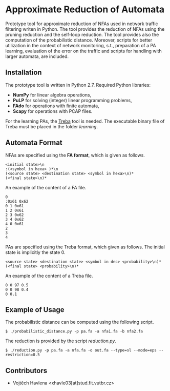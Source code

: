 # Approximate Reduction of Automata

Prototype tool for approximate reduction of NFAs used in network traffic
filtering writen in Python. The tool provides the reduction of NFAs using the pruning reduction
and the self-loop reduction. The tool provides also the computation of the
probabilistic distance. Moreover, scripts for better utilization in the context of network
monitoring, s.t., preparation of a PA learning, evaluation of the error on the
traffic and scripts for handling with larger automata, are included.

## Installation
The prototype tool is written in Python 2.7. Required Python libraries:
 - **NumPy** for linear algebra operations,
 - **PuLP** for solving (integer) linear programming problems,
 - **FAdo** for operations with finite automata,
 - **Scapy** for operations with PCAP files.

 For the learning PAs, the [Treba](https://code.google.com/archive/p/treba) tool
 is needed. The executable binary file of Treba must be placed in the folder
 *learning*.

## Automata Format
NFAs are specified using the **FA format**, which is given as follows.
```
<initial state>\n
:(<symbol in hexa> )*\n
(<source state> <destination state> <symbol in hexa>\n)*
(<final state>\n)*
```
An example of the content of a FA file.
```
0
:0x61 0x62
0 1 0x61
1 2 0x61
2 3 0x62
3 4 0x62
4 0 0x61
2
3
4
```

PAs are specified using the Treba format, which given as follows. The initial
state is implicitly the state 0.
```
<source state> <destination state> <symbol in dec> <probability>\n)*
(<final state> <probability>\n)*
```
An example of the content of a Treba file.
```
0 0 97 0.5
0 0 98 0.4
0 0.1
```

## Example of Usage
The probabilistic distance can be computed using the following script.
```
$ ./probabilistic_distance.py -p pa.fa -a nfa1.fa -b nfa2.fa
```
The reduction is provided by the script *reduction.py*.
```
$ ./reduction.py -p pa.fa -a nfa.fa -o out.fa --type=sl --mode=eps --restriction=0.5
```

## Contributors
- Vojtěch Havlena <xhavle03[at]stud.fit.vutbr.cz>
